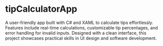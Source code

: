 # tipCalculatorApp
A user-friendly app built with C# and XAML to calculate tips effortlessly. Features include real-time calculations, customizable tip percentages, and error handling for invalid inputs. Designed with a clean interface, this project showcases practical skills in UI design and software development.
